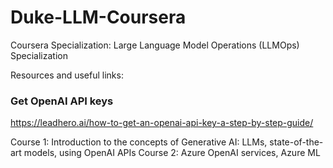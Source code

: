 # Duke-LLM-Coursera
Coursera Specialization: Large Language Model Operations (LLMOps) Specialization

Resources and useful links:
### Get OpenAI API keys
https://leadhero.ai/how-to-get-an-openai-api-key-a-step-by-step-guide/

Course 1:
Introduction to the concepts of Generative AI: LLMs, state-of-the-art models, using OpenAI APIs 
Course 2:
Azure OpenAI services, Azure ML
